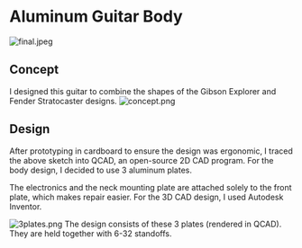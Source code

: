 # Aluminum Guitar Body

![final.jpeg]()

## Concept
I designed this guitar to combine the shapes of the Gibson Explorer and Fender Stratocaster designs.
![concept.png]()

## Design

After prototyping in cardboard to ensure the design was ergonomic, I traced the above sketch into QCAD, an open-source 2D CAD program.
For the body design, I decided to use 3 aluminum plates. 

The electronics and the neck mounting plate are attached solely to the front plate, which makes repair easier. For the 3D CAD design, I used Autodesk Inventor.

![3plates.png]()
The design consists of these 3 plates (rendered in QCAD). They are held together with 6-32 standoffs.


